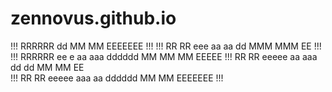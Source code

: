# zennovus.github.io

!!! RRRRRR                      dd    MM    MM EEEEEEE !!! 
!!! RR   RR   eee    aa aa      dd    MMM  MMM EE      !!! 
!!! RRRRRR  ee   e  aa aaa  dddddd    MM MM MM EEEEE   !!! 
    RR  RR  eeeee  aa  aaa dd   dd    MM    MM EE          
!!! RR   RR  eeeee  aaa aa  dddddd    MM    MM EEEEEEE !!! 
                                                           
